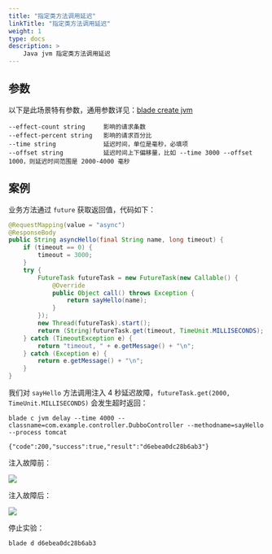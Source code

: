 ```yaml
---
title: "指定类方法调用延迟"
linkTitle: "指定类方法调用延迟"
weight: 1
type: docs
description: > 
    Java jvm 指定类方法调用延迟
---
```

## 参数

以下是此场景特有参数，通用参数详见：[blade create jvm](../)

```text
--effect-count string     影响的请求条数
--effect-percent string   影响的请求百分比
--time string             延迟时间，单位是毫秒，必填项
--offset string           延迟时间上下偏移量，比如 --time 3000 --offset 1000，则延迟时间范围是 2000-4000 毫秒
```

## 案例

业务方法通过 `future` 获取返回值，代码如下：

```java
@RequestMapping(value = "async")
@ResponseBody
public String asyncHello(final String name, long timeout) {
    if (timeout == 0) {
        timeout = 3000;
    }
    try {
        FutureTask futureTask = new FutureTask(new Callable() {
            @Override
            public Object call() throws Exception {
                return sayHello(name);
            }
        });
        new Thread(futureTask).start();
        return (String)futureTask.get(timeout, TimeUnit.MILLISECONDS);
    } catch (TimeoutException e) {
        return "timeout, " + e.getMessage() + "\n";
    } catch (Exception e) {
        return e.getMessage() + "\n";
    }
}
```

我们对 `sayHello` 方法调用注入 4 秒延迟故障，`futureTask.get(2000, TimeUnit.MILLISECONDS)`  会发生超时返回：

```shell
blade c jvm delay --time 4000 --classname=com.example.controller.DubboController --methodname=sayHello --process tomcat

{"code":200,"success":true,"result":"d6ebea0dc28b6ab3"}
```

注入故障前：

![](https://github.com/chaosblade-io/chaosblade-help-doc/blob/master/zh-CN/v0.6.0/media/15758728083067/15758802870730.jpg?raw=true)


注入故障后：

![](https://github.com/chaosblade-io/chaosblade-help-doc/blob/master/zh-CN/v0.6.0/media/15758728083067/15758806204281.jpg?raw=true)

停止实验：

```shell
blade d d6ebea0dc28b6ab3
```
